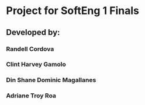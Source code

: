# Project for SoftEng 1 Finals

## Developed by:
### Randell Cordova
### Clint Harvey Gamolo
### Din Shane Dominic Magallanes
### Adriane Troy Roa

